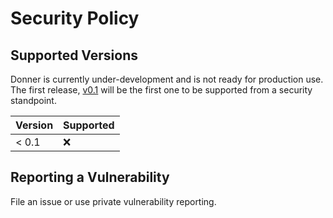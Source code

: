 # Security Policy

## Supported Versions

Donner is currently under-development and is not ready for production use. The first release, [v0.1](https://github.com/jwmcglynn/donner/milestone/1)
will be the first one to be supported from a security standpoint.

| Version | Supported          |
| ------- | ------------------ |
| < 0.1   | :x:                |

## Reporting a Vulnerability

File an issue or use private vulnerability reporting.
